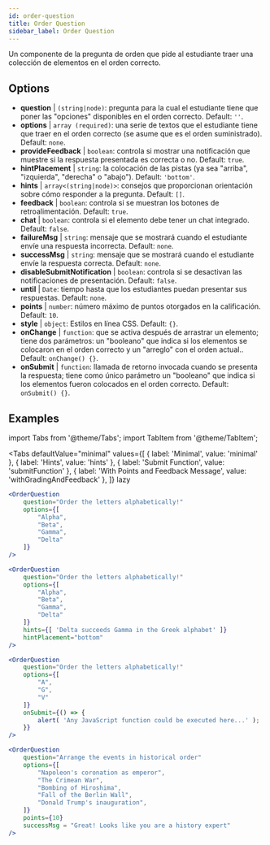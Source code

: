 ```yaml
---
id: order-question
title: Order Question
sidebar_label: Order Question
---
```


Un componente de la pregunta de orden que pide al estudiante traer una colección de elementos en el orden correcto.

## Options

* __question__ | `(string|node)`: pregunta para la cual el estudiante tiene que poner las "opciones" disponibles en el orden correcto. Default: `''`.
* __options__ | `array (required)`: una serie de textos que el estudiante tiene que traer en el orden correcto (se asume que es el orden suministrado). Default: `none`.
* __provideFeedback__ | `boolean`: controla si mostrar una notificación que muestre si la respuesta presentada es correcta o no. Default: `true`.
* __hintPlacement__ | `string`: la colocación de las pistas (ya sea "arriba", "izquierda", "derecha" o "abajo"). Default: `'bottom'`.
* __hints__ | `array<(string|node)>`: consejos que proporcionan orientación sobre cómo responder a la pregunta. Default: `[]`.
* __feedback__ | `boolean`: controla si se muestran los botones de retroalimentación. Default: `true`.
* __chat__ | `boolean`: controla si el elemento debe tener un chat integrado. Default: `false`.
* __failureMsg__ | `string`: mensaje que se mostrará cuando el estudiante envíe una respuesta incorrecta. Default: `none`.
* __successMsg__ | `string`: mensaje que se mostrará cuando el estudiante envíe la respuesta correcta. Default: `none`.
* __disableSubmitNotification__ | `boolean`: controla si se desactivan las notificaciones de presentación. Default: `false`.
* __until__ | `Date`: tiempo hasta que los estudiantes puedan presentar sus respuestas. Default: `none`.
* __points__ | `number`: número máximo de puntos otorgados en la calificación. Default: `10`.
* __style__ | `object`: Estilos en línea CSS. Default: `{}`.
* __onChange__ | `function`: que se activa después de arrastrar un elemento; tiene dos parámetros: un "booleano" que indica si los elementos se colocaron en el orden correcto y un "arreglo" con el orden actual.. Default: `onChange() {}`.
* __onSubmit__ | `function`: llamada de retorno invocada cuando se presenta la respuesta; tiene como único parámetro un "booleano" que indica si los elementos fueron colocados en el orden correcto. Default: `onSubmit() {}`.


## Examples

import Tabs from '@theme/Tabs';
import TabItem from '@theme/TabItem';

<Tabs
    defaultValue="minimal"
    values={[
        { label: 'Minimal', value: 'minimal' },
        { label: 'Hints', value: 'hints' },
        { label: 'Submit Function', value: 'submitFunction' },
        { label: 'With Points and Feedback Message', value: 'withGradingAndFeedback' },
    ]}
    lazy
>

<TabItem value="minimal">

```jsx live
<OrderQuestion
    question="Order the letters alphabetically!"
    options={[
        "Alpha",
        "Beta",
        "Gamma",
        "Delta"
    ]}
/>
```
</TabItem>

<TabItem value="hints">

```jsx live
<OrderQuestion
    question="Order the letters alphabetically!"
    options={[
        "Alpha",
        "Beta",
        "Gamma",
        "Delta"
    ]}
    hints={[ 'Delta succeeds Gamma in the Greek alphabet' ]}
    hintPlacement="bottom"
/>
```
</TabItem>

<TabItem value="submitFunction">

```jsx live
<OrderQuestion
    question="Order the letters alphabetically!"
    options={[
        "A",
        "G",
        "V"
    ]}
    onSubmit={() => {
        alert( 'Any JavaScript function could be executed here...' );
    }}
/>
```
</TabItem>

<TabItem value="withGradingAndFeedback">

```jsx live
<OrderQuestion
    question="Arrange the events in historical order"
    options={[
        "Napoleon's coronation as emperor",
        "The Crimean War",
        "Bombing of Hiroshima",
        "Fall of the Berlin Wall",
        "Donald Trump's inauguration",
    ]}
    points={10}
    successMsg = "Great! Looks like you are a history expert"
/>
```
</TabItem>

</Tabs>
